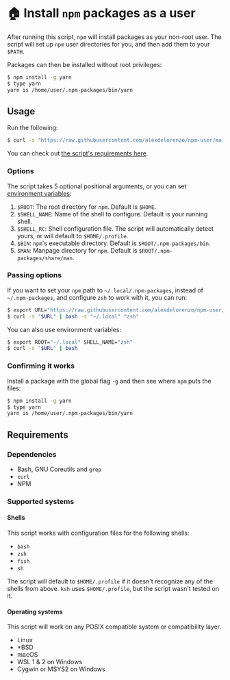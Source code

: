 # 🏠 Install `npm` packages as a user
After running this script, `npm` will install packages as your non-root user. The script will set up `npm` user directories for you, and then add them to your `$PATH`.

Packages can then be installed without root privileges:
```bash
$ npm install -g yarn
$ type yarn
yarn is /home/user/.npm-packages/bin/yarn
```

## Usage
Run the following:
```bash
$ curl -s "https://raw.githubusercontent.com/alexdelorenzo/npm-user/main/npm-user.sh" | bash
```

You can check out [the script's requirements here](#requirements).

### Options
The script takes 5 optional positional arguments, or you can set [environment variables](https://en.wikipedia.org/wiki/Environment_variable):
  1. `$ROOT`: The root directory for `npm`. Default is `$HOME`.
  2. `$SHELL_NAME`: Name of the shell to configure. Default is your running shell.
  3. `$SHELL_RC`: Shell configuration file. The script will automatically detect yours, or will default to `$HOME/.profile`.
  4. `$BIN`: `npm`'s executable directory. Default is `$ROOT/.npm-packages/bin`.
  5. `$MAN`: Manpage directory for `npm`. Default is `$ROOT/.npm-packages/share/man`.

### Passing options
If you want to set your `npm` path to `~/.local/.npm-packages`, instead of `~/.npm-packages`, and configure `zsh` to work with it, you can run:
```bash
$ export URL="https://raw.githubusercontent.com/alexdelorenzo/npm-user/main/npm-user.sh"
$ curl -s "$URL" | bash -s "~/.local" "zsh"
```

You can also use environment variables:
```bash
$ export ROOT="~/.local" SHELL_NAME="zsh"
$ curl -s "$URL" | bash
```

### Confirming it works
Install a package with the global flag `-g` and then see where `npm` puts the files:
```bash
$ npm install -g yarn
$ type yarn
yarn is /home/user/.npm-packages/bin/yarn
```

## Requirements
### Dependencies
- Bash, GNU Coreutils and `grep`
- `curl`
- NPM

### Supported systems
#### Shells
This script works with configuration files for the following shells:
 - `bash`
 - `zsh`
 - `fish`
 - `sh`

The script will default to `$HOME/.profile` if it doesn't recognize any of the shells from above. `ksh` uses `$HOME/.profile`, but the script wasn't tested on it.

#### Operating systems
This script will work on any POSIX compatible system or compatibility layer.

 - Linux
 - \*BSD
 - macOS
 - WSL 1 & 2 on Windows
 - Cygwin or MSYS2 on Windows
